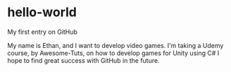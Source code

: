 # hello-world
My first entry on GitHub

My name is Ethan, and I want to develop video games.  I'm taking a Udemy course, by Awesome-Tuts, on how to develop games for Unity using C#
I hope to find great success with GitHub in the future.
